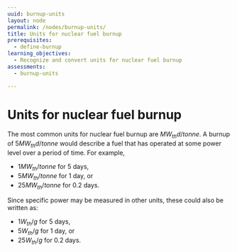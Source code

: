 ```yaml
---
uuid: burnup-units
layout: node
permalink: /nodes/burnup-units/
title: Units for nuclear fuel burnup
prerequisites:
  - define-burnup
learning_objectives:
  - Recognize and convert units for nuclear fuel burnup
assessments: 
  - burnup-units

---
```



# Units for nuclear fuel burnup

The most common units for nuclear fuel burnup are $MW_{th}d/tonne$.  A burnup
of $5 MW_{th}d/tonne$ would describe a fuel that has operated at some power
level over a period of time.  For example,

* $1 MW_{th}/tonne$ for 5 days,
* $5 MW_{th}/tonne$ for 1 day, or
* $25 MW_{th}/tonne$ for 0.2 days.

Since specific power may be measured in other units, these could also be
written as:

* $1 W_{th}/g$ for 5 days,
* $5 W_{th}/g$ for 1 day, or
* $25 W_{th}/g$ for 0.2 days.

